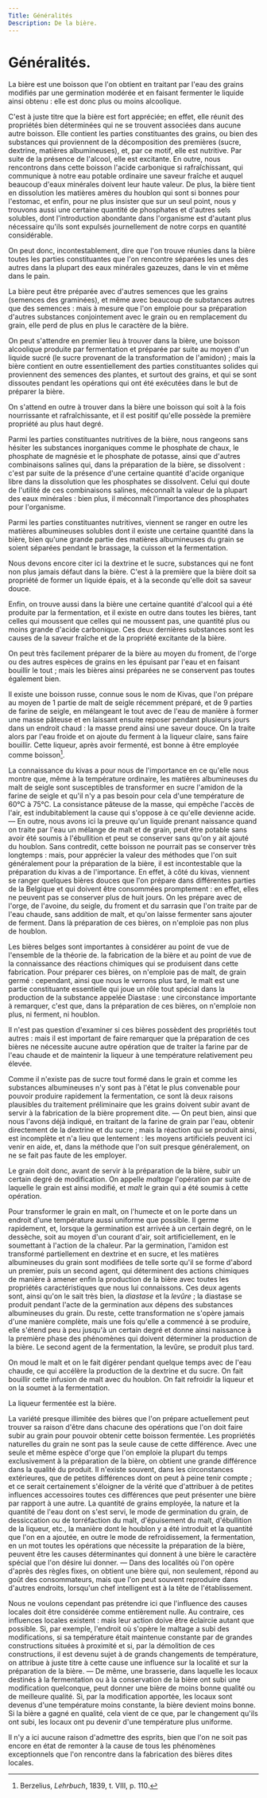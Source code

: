 ```yaml
---
Title: Généralités
Description: De la bière.
---
```


# Généralités.

La bière est une boisson que l'on obtient en traitant par l'eau des grains 
modifiés par une germination modérée et en faisant fermenter le liquide ainsi 
obtenu : elle est donc plus ou moins alcoolique.

C'est à juste titre que la bière est fort appréciée; en effet, elle réunit des 
propriétés bien déterminées qui ne se trouvent associées dans aucune autre 
boisson. Elle contient les parties constituantes des grains, ou bien des 
substances qui proviennent de la décomposition des premières (sucre, dextrine, 
matières albumineuses), et, par ce motif, elle est nutritive. Par suite de la 
présence de l'alcool, elle est excitante. En outre, nous rencontrons dans cette 
boisson l'acide carbonique si rafraîchissant, qui communique à notre eau potable 
ordinaire une saveur fraîche et auquel beaucoup d'eaux minérales doivent leur 
haute valeur. De plus, la bière tient en dissolution les matières amères du 
houblon qui sont si bonnes pour l'estomac, et enfin, pour ne plus insister que 
sur un seul point, nous y trouvons aussi une certaine quantité de phosphates et 
d'autres sels solubles, dont l'introduction abondante dans l'organisme est 
d'autant plus nécessaire qu'ils sont expulsés journellement de notre corps en 
quantité considérable.

On peut donc, incontestablement, dire que l'on trouve réunies dans la bière 
toutes les parties constituantes que l'on rencontre séparées les unes des autres 
dans la plupart des eaux minérales gazeuzes, dans le vin et même dans le pain.

La bière peut être préparée avec d'autres semences que les grains (semences des 
graminées), et même avec beaucoup de substances autres que des semences : mais à 
mesure que l'on emploie pour sa préparation d'autres substances conjointement 
avec le grain ou en remplacement du grain, elle perd de plus en plus le 
caractère de la bière.

On peut s'attendre en premier lieu à trouver dans la bière, une boisson 
alcoolique produite par fermentation et préparée par suite au moyen d'un liquide 
sucré (le sucre provenant de la transformation de l'amidon) ; mais la bière 
contient en outre essentiellement des parties constituantes solides qui 
proviennent des semences des plantes, et surtout des grains, et qui se sont 
dissoutes pendant les opérations qui ont été exécutées dans le but de préparer 
la bière.

On s'attend en outre à trouver dans la bière une boisson qui soit à la fois 
nourrissante et rafraîchissante, et il est positif qu'elle possède la première 
propriété au plus haut degré.

Parmi les parties constituantes nutritives de la bière, nous rangeons sans 
hésiter les substances inorganiques comme le phosphate de chaux, le phosphate de 
magnésie et le phosphate de potasse, ainsi que d'autres combinaisons salines 
qui, dans la préparation de la bière, se dissolvent : c'est par suite de la 
présence d'une certaine quantité d'acide organique libre dans la dissolution que 
les phosphates se dissolvent. Celui qui doute de l'utilité de ces combinaisons 
salines, méconnaît la valeur de la plupart des eaux minérales : bien plus, il 
méconnaît l'importance des phosphates pour l'organisme.

Parmi les parties constituantes nutritives, viennent se ranger en outre les 
matières albumineuses solubles dont il existe une certaine quantité dans la 
bière, bien qu'une grande partie des matières albumineuses du grain se soient 
séparées pendant le brassage, la cuisson et la fermentation.

Nous devons encore citer ici la dextrine et le sucre, substances qui ne font non 
plus jamais défaut dans la bière. C'est à la première que la bière doit sa 
propriété de former un liquide épais, et à la seconde qu'elle doit sa saveur 
douce.

Enfin, on trouve aussi dans la bière une certaine quantité d'alcool qui a été 
produite par la fermentation, et il existe en outre dans toutes les bières, tant 
celles qui moussent que celles qui ne moussent pas, une quantité plus ou moins 
grande d'acide carbonique. Ces deux dernières substances sont les causes de la 
saveur fraîche et de la propriété excitante de la bière.

On peut très facilement préparer de la bière au moyen du froment, de l'orge ou 
des autres espèces de grains en les épuisant par l'eau et en faisant bouillir le 
tout ; mais les bières ainsi préparées ne se conservent pas toutes également 
bien.

Il existe une boisson russe, connue sous le nom de Kivas, que l'on prépare au 
moyen de 1 partie de malt de seigle récemment préparé, et de 9 parties de farine 
de seigle, en mélangeant le tout avec de l'eau de manière à former une masse 
pâteuse et en laissant ensuite reposer pendant plusieurs jours dans un endroit 
chaud : la masse prend ainsi une saveur douce. On la traite alors par l'eau 
froide et on ajoute du ferment à la liqueur claire, sans faire bouillir. Cette 
liqueur, après avoir fermenté, est bonne à être employée comme boisson[^1].

La connaissance du kivas a pour nous de l'importance en ce qu'elle nous montre 
que, même à la température ordinaire, les matières albumineuses du malt de 
seigle sont susceptibles de transformer en sucre l'amidon de la farine de seigle 
et qu'il n'y a pas besoin pour cela d'une température de 60°C à 75°C. La 
consistance pâteuse de la masse, qui empêche l'accès de l'air, est 
indubitablement la cause qui s'oppose à ce qu'elle devienne acide. — En outre, 
nous avons ici la preuve qu'un liquide prenant naissance quand on traite par 
l'eau un mélange de malt et de grain, peut être potable sans avoir été soumis à 
l'ébullition et peut se conserver sans qu'on y ait ajouté du houblon. Sans 
contredit, cette boisson ne pourrait pas se conserver très longtemps : mais, 
pour apprécier la valeur des méthodes que l'on suit généralement pour la 
préparation de la bière, il est incontestable que la préparation du kivas a de 
l'importance. En effet, à côté du kivas, viennent se ranger quelques bières 
douces que l'on prépare dans différentes parties de la Belgique et qui doivent 
être consommées promptement : en effet, elles ne peuvent pas se conserver plus 
de huit jours. On les prépare avec de l'orge, de l'avoine, du seigle, du froment 
et du sarrasin que l'on traite par de l'eau chaude, sans addition de malt, et 
qu'on laisse fermenter sans ajouter de ferment. Dans là préparation de ces 
bières, on n'emploie pas non plus de houblon.

Les bières belges sont importantes à considérer au point de vue de l'ensemble de 
la théorie de. la fabrication de la bière et au point de vue de la connaissance 
des réactions chimiques qui se produisent dans cette fabrication. Pour préparer 
ces bières, on n'emploie pas de malt, de grain germé : cependant, ainsi que nous 
le verrons plus tard, le malt est une partie constituante essentielle qui joue 
un rôle tout spécial dans la production de la substance appelée Diastase : une 
circonstance importante à remarquer, c'est que, dans la préparation de ces 
bières, on n'emploie non plus, ni ferment, ni houblon.

Il n'est pas question d'examiner si ces bières possèdent des propriétés tout 
autres : mais il est important de faire remarquer que la préparation de ces 
bières ne nécessite aucune autre opération que de traiter la farine par de l'eau 
chaude et de maintenir la liqueur à une température relativement peu élevée.

Comme il n'existe pas de sucre tout formé dans le grain et comme les substances 
albumineuses n'y sont pas à l'état le plus convenable pour pouvoir produire 
rapidement la fermentation, ce sont là deux raisons plausibles du traitement 
préliminaire que les grains doivent subir avant de servir à la fabrication de la 
bière proprement dite. — On peut bien, ainsi que nous l'avons déjà indiqué, en 
traitant de la farine de grain par l'eau, obtenir directement de la dextrine et 
du sucre ; mais la réaction qui se produit ainsi, est incomplète et n'a lieu que 
lentement : les moyens artificiels peuvent ici venir en aide, et, dans la 
méthode que l'on suit presque généralement, on ne se fait pas faute de les 
employer.

Le grain doit donc, avant de servir à la préparation de la bière, subir un 
certain degré de modification. On appelle *maltage* l'opération par suite de 
laquelle le grain est ainsi modifié, et *malt* le grain qui a été soumis à cette 
opération.

Pour transformer le grain en malt, on l'humecte et on le porte dans un endroit 
d'une température aussi uniforme que possible. Il germe rapidement, et, lorsque 
la germination est arrivée à un certain degré, on le dessèche, soit au moyen 
d'un courant d'air, soit artificiellement, en le soumettant à l'action de la 
chaleur. Par la germination, l'amidon est transformé partiellement en dextrine 
et en sucre, et les matières albumineuses du grain sont modifiées de telle sorte 
qu'il se forme d'abord un premier, puis un second agent, qui déterminent des 
actions chimiques de manière à amener enfin la production de la bière avec 
toutes les propriétés caractéristiques que nous lui connaissons. Ces deux agents 
sont, ainsi qu'on le sait très bien, la *diastase* et la *levûre* ; la diastase 
se produit pendant l'acte de la germination aux dépens des substances 
albumineuses du grain. Du reste, cette transformation ne s'opère jamais d'une 
manière complète, mais une fois qu'elle a commencé à se produire, elle s'étend 
peu à peu jusqu'à un certain degré et donne ainsi naissance à la première phase 
des phénomènes qui doivent déterminer la production de la bière. Le second agent 
de la fermentation, la levûre, se produit plus tard.

On moud le malt et on le fait digérer pendant quelque temps avec de l'eau 
chaude, ce qui accélère la production de la dextrine et du sucre. On fait 
bouillir cette infusion de malt avec du houblon. On fait refroidir la liqueur et 
on la soumet à la fermentation.

La liqueur fermentée est la bière.

La variété presque illimitée des bières que l'on prépare actuellement peut 
trouver sa raison d'être dans chacune des opérations que l'on doit faire subir 
au grain pour pouvoir obtenir cette boisson fermentée. Les propriétés naturelles 
du grain ne sont pas la seule cause de cette différence. Avec une seule et même 
espèce d'orge que l'on emploie la plupart du temps exclusivement à la 
préparation de la bière, on obtient une grande différence dans la qualité du 
produit. Il n'existe souvent, dans les circonstances extérieures, que de petites 
différences dont on peut à peine tenir compte ; et ce serait certainement 
s'éloigner de la vérité que d'attribuer à de petites influences accessoires 
toutes ces différences que peut présenter une bière par rapport à une autre. La 
quantité de grains employée, la nature et la quantité de l'eau dont on s'est 
servi, le mode de germination du grain, de dessiccation ou de torréfaction du 
malt, d'épuisement du malt, d'ébullition de la liqueur, etc., la manière dont le 
houblon y a été introduit et la quantité que l'on en a ajoutée, en outre le mode 
de refroidissement, la fermentation, en un mot toutes les opérations que 
nécessite la préparation de la bière, peuvent être les causes déterminantes qui 
donnent à une bière le caractère spécial que l'on désire lui donner. — Dans des 
localités où l'on opère d'après des règles fixes, on obtient une bière qui, non 
seulement, répond au goût des consommateurs, mais que l'on peut souvent 
reproduire dans d'autres endroits, lorsqu'un chef intelligent est à la tête de 
l'établissement.

Nous ne voulons cependant pas prétendre ici que l'influence des causes locales 
doit être considérée comme entièrement nulle. Au contraire, ces influences 
locales existent : mais leur action doive être éclaircie autant que possible. 
Si, par exemple, l'endroit où s'opère le maltage a subi des modifications, si sa 
température était maintenue constante par de grandes constructions situées à 
proximité et si, par la démolition de ces constructions, il est devenu sujet à 
de grands changements de température, on attribue à juste titre à cette cause 
une influence sur la localité et sur la préparation de la bière. — De même, une 
brasserie, dans laquelle les locaux destinés à la fermentation ou à la 
conservation de la bière ont subi une modification quelconque, peut donner une 
bière de moins bonne qualité ou de meilleure qualité. Si, par la modification 
apportée, les locaux sont devenus d'une température moins constante, la bière 
devient moins bonne. Si la bière a gagné en qualité, cela vient de ce que, par 
le changement qu'ils ont subi, les locaux ont pu devenir d'une température plus 
uniforme.

Il n'y a ici aucune raison d'admettre des esprits, bien que l'on ne soit pas 
encore en état de remonter à la cause de tous les phénomènes exceptionnels que 
l'on rencontre dans la fabrication des bières dites locales.

[^1]: Berzelius, *Lehrbuch*, 1839, t. VIII, p. 110.